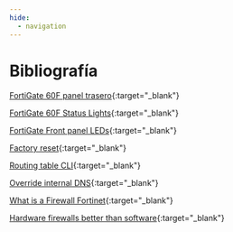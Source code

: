 ```yaml
---
hide:
  - navigation
---
```


# Bibliografía

[FortiGate 60F panel trasero](https://www.fortinet.com/content/dam/fortinet/assets/data-sheets/fortigate-fortiwifi-60f-series.pdf#page=6){:target="_blank"}

[FortiGate 60F Status Lights](https://statuslights.com/statuslights.php?vendor=Fortinet&device=FortiGate-60F){:target="_blank"}

[FortiGate Front panel LEDs](https://docs.fortinet.com/document/fortigate-6000/hardware/fortigate-6000f-system-guide/912499/front-panel-leds){:target="_blank"}

[Factory reset](https://community.fortinet.com/t5/FortiGate/Technical-Tip-How-To-Reset-To-Factory-Default-Configuration/ta-p/198660){:target="_blank"}

[Routing table CLI](https://help.fortinet.com/fadc/4-8-1/cli/Content/FortiADC/cli-ref/get_router_info_routing_table.htm){:target="_blank"}

[Override internal DNS](https://www.reddit.com/r/fortinet/comments/cbwfup/dns_server_provided_via_dhcp/){:target="_blank"}

[What is a Firewall Fortinet](https://www.fortinet.com/resources/cyberglossary/firewall){:target="_blank"}

[Hardware firewalls better than software](https://www.fortinet.com/resources/cyberglossary/hardware-firewalls-better-than-software){:target="_blank"}
